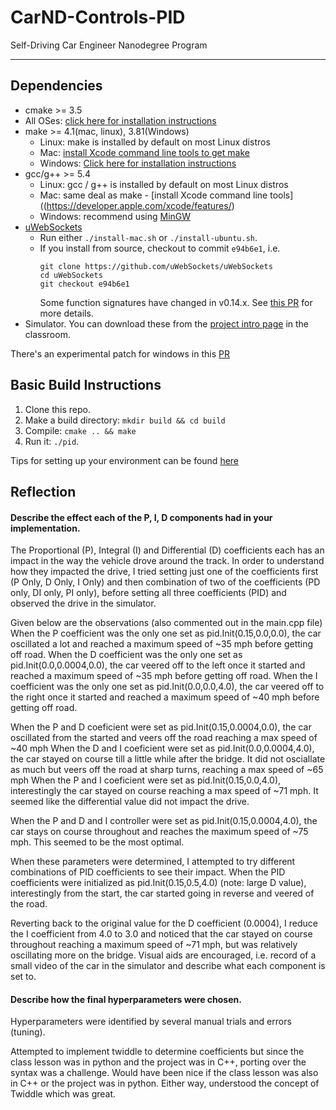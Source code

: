 # CarND-Controls-PID
Self-Driving Car Engineer Nanodegree Program

---

## Dependencies

* cmake >= 3.5
 * All OSes: [click here for installation instructions](https://cmake.org/install/)
* make >= 4.1(mac, linux), 3.81(Windows)
  * Linux: make is installed by default on most Linux distros
  * Mac: [install Xcode command line tools to get make](https://developer.apple.com/xcode/features/)
  * Windows: [Click here for installation instructions](http://gnuwin32.sourceforge.net/packages/make.htm)
* gcc/g++ >= 5.4
  * Linux: gcc / g++ is installed by default on most Linux distros
  * Mac: same deal as make - [install Xcode command line tools]((https://developer.apple.com/xcode/features/)
  * Windows: recommend using [MinGW](http://www.mingw.org/)
* [uWebSockets](https://github.com/uWebSockets/uWebSockets)
  * Run either `./install-mac.sh` or `./install-ubuntu.sh`.
  * If you install from source, checkout to commit `e94b6e1`, i.e.
    ```
    git clone https://github.com/uWebSockets/uWebSockets 
    cd uWebSockets
    git checkout e94b6e1
    ```
    Some function signatures have changed in v0.14.x. See [this PR](https://github.com/udacity/CarND-MPC-Project/pull/3) for more details.
* Simulator. You can download these from the [project intro page](https://github.com/udacity/self-driving-car-sim/releases) in the classroom.

There's an experimental patch for windows in this [PR](https://github.com/udacity/CarND-PID-Control-Project/pull/3)

## Basic Build Instructions

1. Clone this repo.
2. Make a build directory: `mkdir build && cd build`
3. Compile: `cmake .. && make`
4. Run it: `./pid`. 

Tips for setting up your environment can be found [here](https://classroom.udacity.com/nanodegrees/nd013/parts/40f38239-66b6-46ec-ae68-03afd8a601c8/modules/0949fca6-b379-42af-a919-ee50aa304e6a/lessons/f758c44c-5e40-4e01-93b5-1a82aa4e044f/concepts/23d376c7-0195-4276-bdf0-e02f1f3c665d)

## Reflection

#### Describe the effect each of the P, I, D components had in your implementation.

The Proportional (P), Integral (I) and Differential (D) coefficients each has an impact in the way the vehicle drove around the track. 
In order to understand how they impacted the drive, I tried setting just one of the coefficients first (P Only, D Only, I Only) and then combination of two of the coefficients (PD only, DI only, PI only), before setting all three coefficients (PID) and observed the drive in the simulator. 

Given below are the observations (also commented out in the main.cpp file)
When the P coefficient was the only one set as pid.Init(0.15,0.0,0.0), the car oscillated a lot and reached a maximum speed of ~35 mph before getting off road.
When the D coefficient was the only one set as pid.Init(0.0,0.0004,0.0), the car veered off to the left once it started and reached a maximum speed of ~35 mph before getting off road.
When the I coefficient was the only one set as pid.Init(0.0,0.0,4.0), the car veered off to the right once it started and reached a maximum speed of ~40 mph before getting off road.

When the P and D coeficient were set as pid.Init(0.15,0.0004,0.0), the car oscillated from the started and veers off the road reaching a max speed of ~40 mph 
When the D and I coeficient were set as pid.Init(0.0,0.0004,4.0), the car stayed on course till a little while after the bridge. It did not osciallate as much but veers off the road at sharp turns, reaching a max speed of ~65 mph
When the P and I coeficient were set as pid.Init(0.15,0.0,4.0), interestingly the car stayed on course reaching a max speed of ~71 mph. It seemed like the differential value did not impact the drive. 

When the P and D and I controller were set as pid.Init(0.15,0.0004,4.0), the car stays on course throughout and reaches the maximum speed of ~75 mph. This seemed to be the most optimal.

When these parameters were determined, I attempted to try different combinations of PID coefficients to see their impact.
When the PID coefficients were initialized as pid.Init(0.15,0.5,4.0) (note: large D value), interestingly from the start, the car started going in reverse and veered of the road. 

Reverting back to the original value for the D coefficient (0.0004), I reduce the I coefficient from 4.0 to 3.0 and noticed that the car stayed on course throughout reaching a maximum speed of ~71 mph, but was relatively oscillating more on the bridge. 
Visual aids are encouraged, i.e. record of a small video of the car in the simulator and describe what each component is set to.

#### Describe how the final hyperparameters were chosen. 

Hyperparameters were identified by several manual trials and errors (tuning). 

Attempted to implement twiddle to determine coefficients but since the class lesson was in python and the project was in C++, porting over the syntax was a challenge. Would have been nice if the class lesson was also in C++ or the project was in python. Either way, understood the concept of Twiddle which was great. 

